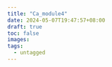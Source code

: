 ```yaml
---
title: "Ca_module4"
date: 2024-05-07T19:47:57+08:00
draft: true
toc: false
images:
tags: 
  - untagged
---
```


